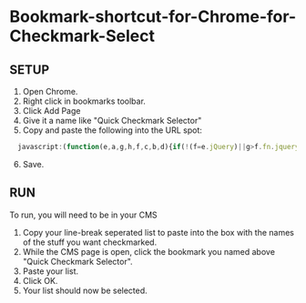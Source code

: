 # Bookmark-shortcut-for-Chrome-for-Checkmark-Select

## SETUP
1. Open Chrome.
2. Right click in bookmarks toolbar.
3. Click Add Page
4. Give it a name like "Quick Checkmark Selector" 
5. Copy and paste the following into the URL spot:
```javascript  
  javascript:(function(e,a,g,h,f,c,b,d){if(!(f=e.jQuery)||g>f.fn.jquery||h(f)){c=a.createElement("script");c.type="text/javascript";c.src="http://ajax.googleapis.com/ajax/libs/jquery/"+g+"/jquery.min.js";c.onload=c.onreadystatechange=function(){if(!b&&(!(d=this.readyState)||d=="loaded"||d=="complete")){h((f=e.jQuery).noConflict(1),b=1);f(c).remove()}};a.documentElement.childNodes[0].appendChild(c)}})(window,document,"1.3.2",function($,L){$('<textarea id="folders2select" title="Quick Checkmark Selector" autofocus="true" placeholder="Names of folders to select, one per line" rows="10" cols="30" style="border: 1px solid;"/>').dialog({width:"auto",buttons:[{text:"Ok",click:function(){var b=$("#folders2select").val();var c=b.match(/[^\r\n]+/g);var a=[];$.each(c,function(e,d){if($("a:contains("+d+")").length==0){a.push(d)}$("a:contains("+d+")").parent().siblings("input").prop("checked",true)});$(this).dialog("close").dialog("destroy").remove();if(a.length!==0){$('<div title="PEBKAC">Could not find: '+a.toString()+"</div>").dialog()}1}}]});});
``` 

6. Save.

## RUN
To run, you will need to be in your CMS
1. Copy your line-break seperated list to paste into the box with the names of the stuff you want checkmarked.
2. While the CMS page is open, click the bookmark you named above "Quick Checkmark Selector".
3. Paste your list.
4. Click OK.
5. Your list should now be selected.
